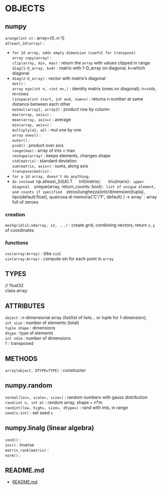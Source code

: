# OBJECTS  
  

## numpy  

`arange(int n)` : array={0..n-1}  
`atleast_2d(array)` :  
*	`for 1d array, adds empty dimension (useful for transpose)`  
`array copy(array)` :  
`clip(array, min, max)` : return the `array` with values clipped in range  
`diag(1-D_array, k=0)` : matrix with 1-D_array on diagonal, k=which diagonal  
*	`diag(2-D_array)` : vector with matrix’s diagonal  
`dot()` :   
`array eye(int n, <int m>,)` : identity matrix (ones on diagonal); n=cols, m=rows  
`linspace(int start, int end, num=n)` : returns n number at same distance between each other  
`matmul(array1, array2)` : product row by column  
`max(array, axis=)` :  
`mean(array, axis=)` : average  
`min(array, axis=)` :  
`multiply(a1, a2)` : mul one by one  
`array ones()` :   
`outer()` :   
`prod()` : product over axis  
`range(max)` : array of ints < max  
`reshape(array)` : keeps elements, changes shape  
`std(matrix)` : standard deviation  
`sum(matrix, axis=)` : sums, along axis  
`transpose(matrix)` :  
*	`for a 1d array, doesn't do anything;`
*	`do instead `np.atleast_2d(A).T`  
`tril(matrix)` :   
`triu(marix)` : upper diagonal  
`unique(array, return_counts: bool)` : list of unique element, and counts if specified  
`zeros(lunghezza(int)/dimensioni(tupla), tipo(default:float), qualcosa di memoria('C'/'F', default) ) -> array` : array full of zeroes  

### creation

`meshgrid(x1:ndarray, x2, ...)` : create grid, combining vectors; return `x`, `y` of coordinates  

### functions

`cos(array:Array)` : (like `sin`)  
`sin(array:Array)` : compute sin for each point in `array`  

## TYPES  
// float32  
class array:  

## ATTRIBUTES  
`object` : n-dimensional array (list/list of lists… or tuple for 1-dimension);  
`int size` : number of elements (total)  
`tuple shape` : dimensions  
`dtype` : type of elements  
`int ndim` : number of dimensions  
`T` : transposed  

## METHODS  
`array(object, DTYPE=TYPE)` : constructor  
  
## numpy.random  
`normal(loc=, scale=, size=)` : random numbers with gauss distribution  
`rand(int n, int m)` : random array, shape = n*m  
`randint(low, high=, size=, dtype=)` : rand with ints, in range  
`seed(s:int)` : set seed `s`  

## numpy.linalg (linear algebra)  
`cond()` :  
`inv()` : inverse  
`matrix_rank(matrix)` :   
`norm()` :  

## README.md  
*	[README.md](./README.md)  

